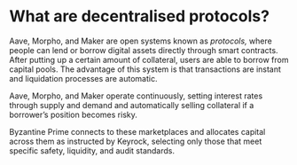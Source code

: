 # What are decentralised protocols?

Aave, Morpho, and Maker are open systems known as _protocols,_ where people can lend or borrow digital assets directly through smart contracts. After putting up a certain amount of collateral, users are able to borrow from capital pools. The advantage of this system is that transactions are instant and liquidation processes are automatic.

Aave, Morpho, and Maker operate continuously, setting interest rates through supply and demand and automatically selling collateral if a borrower’s position becomes risky.

Byzantine Prime connects to these marketplaces and allocates capital across them as instructed by Keyrock, selecting only those that meet specific safety, liquidity, and audit standards.
